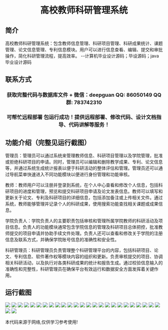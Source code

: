 <p><h1 align="center">高校教师科研管理系统</h1></p>

## 简介
高校教师科研管理系统：包含教师信息管理、科研项目管理、科研成果统计、课题管理、论文信息管理、专利信息模块。用户可以进行信息查看、编辑、提交和审批操作，简化科研管理流程，提高效率。    --计算机毕业设计源码；毕设源码；java毕业设计源码


## 联系方式
<p><h3 align="center">获取完整代码与数据库文件 + 微信：deepguan QQ: 86050149 QQ群: 783742310</h3></p>
<p><h3 align="center">可帮忙远程部署 包运行成功！提供远程部署、修改代码、设计文档指导、代码讲解等服务！</h3></p>

## 功能介绍（完整见运行截图）
管理员：管理员可以通过系统来管理教师信息、科研项目管理以及学院管理，批准或拒绝科研项目的申请。同时，管理员可以编辑和删除教学成果、专利、论文信息等，并通过系统生成统计报表以便于科研活动的整体评估和管理。管理员还可以通过导航菜单快速进入不同功能模块以便进行身份管理和功能审核。

教师：教师用户可以注册并登录到系统，在个人中心查看和修改个人信息，包括科研项目的进度和管理，预览和提交科研项目申请及论文发表信息。教师可以填写和更新关于论文、专利及科研项目的详细信息，包括添加备注或上传相关文件。通过系统，教师能够管理并记录个人的科研成果，使用搜索功能查找相关课题或成果信息。

学院负责人：学院负责人的主要职责包括审核和管理所属学院教师的科研活动及项目信息。负责人的功能模块通常包含学院信息的管理及科研项目总体把控，批准教师提交的项目申请并协助手续文件处理。负责人还可以查看和修改关于学院的注册信息及联系方式，并确保学院账号信息的准确性和安全性。

科研管理员：科研管理员负责管理整个科研管理平台的内容，包括科研项目、论文、专利信息、软件著作权等模块内容的组织和更新。负责审核提交的项目、协调相关科研活动，以及执行对各类科研成果的统计和报告生成。通过校验信息输入的准确性和完整性，科研管理员在确保平台有效运行和数据安全方面发挥着关键作用。


## 运行截图
![](img/001.jpg)
![](img/002.jpg)
![](img/003.jpg)
![](img/004.jpg)
![](img/005.jpg)
![](img/006.jpg)
![](img/007.jpg)
![](img/008.jpg)
![](img/009.jpg)
![](img/010.jpg)
![](img/011.jpg)
![](img/012.jpg)
![](img/013.jpg)
![](img/014.jpg)
![](img/015.jpg)
![](img/016.jpg)
![](img/017.jpg)
![](img/018.jpg)
![](img/019.jpg)
![](img/020.jpg)
![](img/021.jpg)
![](img/022.jpg)
![](img/023.jpg)
![](img/024.jpg)
![](img/025.jpg)
![](img/026.jpg)
![](img/027.jpg)

<p>本代码来源于网络,仅供学习参考使用!</p>
